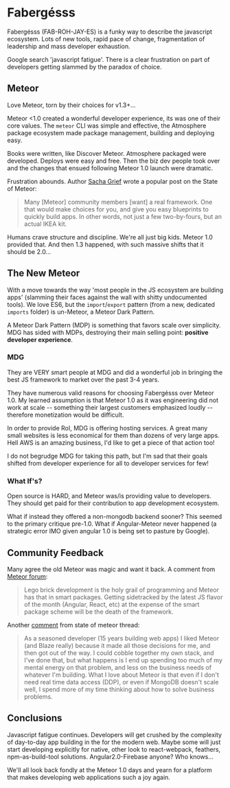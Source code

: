 # Fabergésss 

Fabergésss (FAB-ROH-JAY-ES) is a funky way to describe the javascript ecosystem.  Lots of new tools, rapid pace of change, fragmentation of leadership and mass developer exhaustion.  

Google search 'javascript fatigue'.  There is a clear frustration on part of developers getting slammed by the paradox of choice.

## Meteor 

Love Meteor, torn by their choices for v1.3+...

Meteor <1.0 created a wonderful developer experience, its was one of their core values.  The `meteor` CLI was simple and effective, the Atmosphere package ecosystem made package management, building and deploying easy.

Books were written, like Discover Meteor.  Atmosphere packaged were developed.  Deploys were easy and free. Then the biz dev people took over and the changes that ensued following Meteor 1.0 launch were dramatic.  

Frustration abounds. Author [Sacha Grief](https://www.discovermeteor.com/blog/the-state-of-meteor-part-1-what-went-wrong/) wrote a popular post on the State of Meteor: 

> Many [Meteor] community members [want] a real framework. One that would make choices for you, and give you easy blueprints to quickly build apps. In other words, not just a few two-by-fours, but an actual IKEA kit.

Humans crave structure and discipline.  We're all just big kids.  Meteor 1.0 provided that. And then 1.3 happened, with such massive shifts that it should be 2.0... 

## The New Meteor

With a move towards the way 'most people in the JS ecosystem are building apps' (slamming their faces against the wall with shitty undocumented tools). We love ES6, but the `import`/`export` pattern (from a new, dedicated `imports` folder) is un-Meteor, a Meteor Dark Pattern.

A Meteor Dark Pattern (MDP) is something that favors scale over simplicity. MDG has sided with MDPs, destroying their main selling point: **positive developer experience**. 

### MDG

They are VERY smart people at MDG and did a wonderful job in bringing the best JS framework to market over the past 3-4 years.  

They have numerous valid reasons for choosing Fabergésss over Meteor 1.0.  My learned assumption is that Meteor 1.0 as it was engineering did not work at scale -- something their largest customers emphasized loudly -- therefore monetization would be difficult.  

In order to provide RoI, MDG is offering hosting services.  A great many small websites is less economical for them than dozens of very large apps. Hell AWS is an amazing business, I'd like to get a piece of that action too!

I do not begrudge MDG for taking this path, but I'm sad that their goals shifted from developer experience for all to developer services for few!  

### What If's?

Open source is HARD, and Meteor was/is providing value to developers.  They should get paid for their contribution to app development ecosystem. 

What if instead they offered a non-mongodb backend sooner?  This seemed to the primary critique pre-1.0.  What if Angular-Meteor never happened (a strategic error IMO given angular 1.0 is being set to pasture by Google).

## Community Feedback 

Many agree the old Meteor was magic and want it back. A comment from [Meteor forum](https://www.discovermeteor.com/blog/the-state-of-meteor-part-1-what-went-wrong/#comment-2470340694): 

> Lego brick development is the holy grail of programming and Meteor has that in smart packages. Getting sidetracked by the latest JS flavor of the month (Angular, React, etc) at the expense of the smart package scheme will be the death of the framework. 

Another [comment](https://www.discovermeteor.com/blog/the-state-of-meteor-part-2-what-happens-next/) from state of meteor thread: 

> As a seasoned developer (15 years building web apps) I liked Meteor (and Blaze really) because it made all those decisions for me, and then got out of the way. I could cobble together my own stack, and I've done that, but what happens is I end up spending too much of my mental energy on that problem, and less on the business needs of whatever I'm building. What I love about Meteor is that even if I don't need real time data access (DDP), or even if MongoDB doesn't scale well, I spend more of my time thinking about how to solve business problems. 

## Conclusions 

Javascript fatigue continues.  Developers will get crushed by the complexity of day-to-day app building in the for the modern web.  Maybe some will just start developing explicitly for native, other look to react-webpack, feathers, npm-as-build-tool solutions.  Angular2.0-Firebase anyone? Who knows... 

We'll all look back fondly at the Meteor 1.0 days and yearn for a platform that makes developing web applications such a joy again. 

